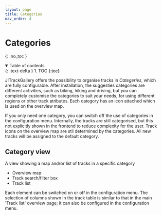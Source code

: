 ```yaml
---
layout: page
title: Categories
nav_order: 4
---
```


# Categories

{: .no_toc }

<details open markdown="block">
  <summary>
    Table of contents
  </summary>
  {: .text-delta }
1. TOC
{:toc}
</details>

J!TrackGallery offers the possibility to organise tracks in _Categeries_, which are fully configurable. After installation, the suggesties categories are different activities, such as biking, hiking and driving, but you can completely customise the categories to suit your needs, for using different regions or other track atributes. Each category has an icon attached which is used on the overview map.

If you only need one category, you can switch off the use of categories in the configuration menu. Internally, the tracks are still categorised, but this not explicitly shown in the frontend to reduce complexity for the user. Track icons on the overview map are stil determined by the categories. All new tracks will be assigned to the default category.


## Category view

A view showing a map and/or list of tracks in a specific category
- Overview map
- Track search/filter box
- Track list

Each element can be switched on or off in the configuration menu.
The selection of columns shown in the track table is similar to that in the main 'Track list' overview page; it can also be configured in the configuration menu.

